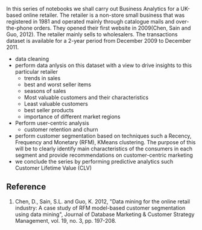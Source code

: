 In this series of notebooks we shall carry out Business Analytics for a UK-based online retailer. The retailer is a non-store small business that was registered in 1981 and operated mainly through catalogue mails and over-the-phone orders. They opened their first website in 2009(Chen, Sain and Guo, 2012). The retailer mainly sells to wholesalers. The transactions dataset is available for a 2-year period from December 2009 to December 2011.

- data cleaning
- perform data anlysis on this dataset with a view to drive insights to this particular retailer
    - trends in sales
    - best and worst seller items
    - seasons of sales
    - Most valuable customers and their characteristics
    - Least valuable customers
    - best seller products
    - importance of different market regions
- Perform user-centric analysis
    - customer retention and churn
- perform customer segmentation based on techniques such a Recency, Frequency and Monetary (RFM), KMeans clustering. The purpose of this will be to clearly identify main characteristics of the consumers in each segment and provide recommendations on customer-centric marketing
- we conclude the series by performing predictive analytics such Customer Lifetime Value (CLV)


## Reference
1. Chen, D., Sain, S.L. and Guo, K. 2012, "Data mining for the online retail industry: A case study of RFM model-based customer segmentation using data mining", Journal of Database Marketing & Customer Strategy Management, vol. 19, no. 3, pp. 197-208.  